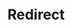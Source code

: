 ﻿---
layout: src/layouts/Redirect.astro
title: Redirect
redirect: https://octopus.com/docs/administration/high-availability/configure/index
pubDate:  2023-01-01
navSearch: false
navSitemap: false
navMenu: false
---
